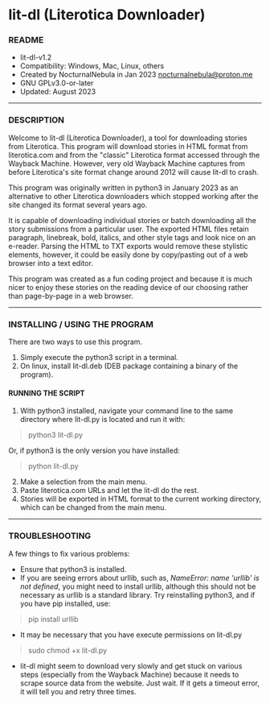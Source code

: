 # lit-dl (Literotica Downloader)

### README
* lit-dl-v1.2
* Compatibility: Windows, Mac, Linux, others
* Created by NocturnalNebula in Jan 2023 <nocturnalnebula@proton.me>
* GNU GPLv3.0-or-later
* Updated: August 2023

---

### DESCRIPTION

Welcome to lit-dl (Literotica Downloader), a tool for downloading stories from Literotica. This program will download stories in HTML format from literotica.com and from the "classic" Literotica format accessed through the Wayback Machine. However, very old Wayback Machine captures from before Literotica's site format change around 2012 will cause lit-dl to crash.

This program was originally written in python3 in January 2023 as an alternative to other Literotica downloaders which stopped working after the site changed its format several years ago.

It is capable of downloading individual stories or batch downloading all the story submissions from a particular user. The exported HTML files retain paragraph, linebreak, bold, italics, and other style tags and look nice on an e-reader. Parsing the HTML to TXT exports would remove these stylistic elements, however, it could be easily done by copy/pasting out of a web browser into a text editor.

This program was created as a fun coding project and because it is much nicer to enjoy these stories on the reading device of our choosing rather than page-by-page in a web browser.

---

### INSTALLING / USING THE PROGRAM

There are two ways to use this program.
1) Simply execute the python3 script in a terminal.
2) On linux, install lit-dl.deb (DEB package containing a binary of the program).

#### RUNNING THE SCRIPT

1) With python3 installed, navigate your command line to the same directory where lit-dl.py is located and run it with:

>python3 lit-dl.py

Or, if python3 is the only version you have installed:

>python lit-dl.py

2) Make a selection from the main menu.
3) Paste literotica.com URLs and let the lit-dl do the rest.
4) Stories will be exported in HTML format to the current working directory, which can be changed from the main menu.

---

### TROUBLESHOOTING

A few things to fix various problems:
* Ensure that python3 is installed.
* If you are seeing errors about urllib, such as, *NameError: name 'urllib' is not defined*, you might need to install urllib, although this should not be necessary as urllib is a standard library. Try reinstalling python3, and if you have pip installed, use:

> pip install urllib

* It may be necessary that you have execute permissions on lit-dl.py

> sudo chmod +x lit-dl.py

* lit-dl might seem to download very slowly and get stuck on various steps  (especially from the Wayback Machine) because it needs to scrape source data from the website. Just wait. If it gets a timeout error, it will tell you and retry three times.
